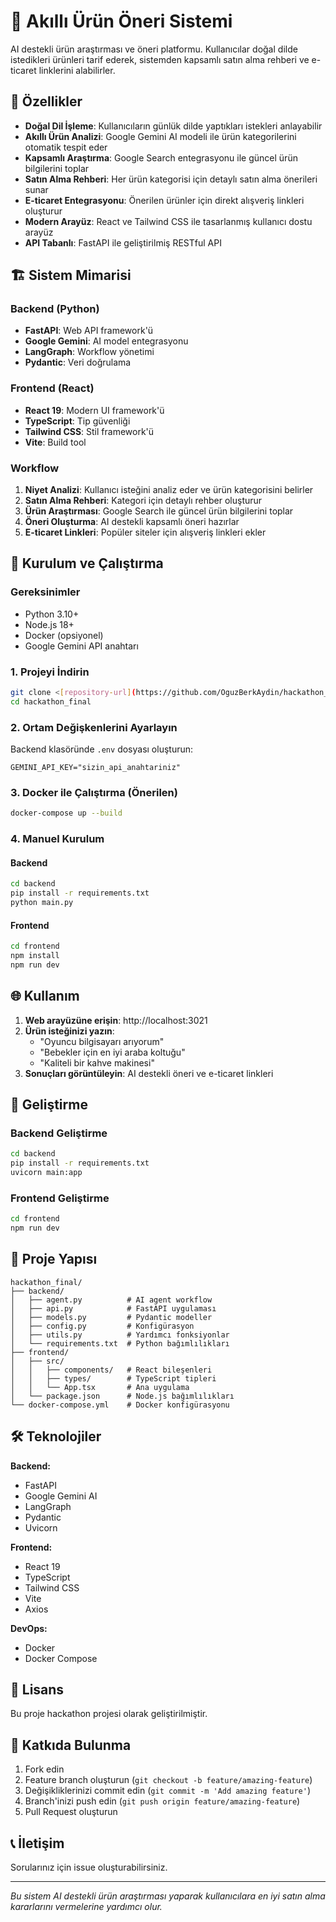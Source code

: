 # 🛒 Akıllı Ürün Öneri Sistemi

AI destekli ürün araştırması ve öneri platformu. Kullanıcılar doğal dilde istedikleri ürünleri tarif ederek, sistemden kapsamlı satın alma rehberi ve e-ticaret linklerini alabilirler.

## 🌟 Özellikler

- **Doğal Dil İşleme**: Kullanıcıların günlük dilde yaptıkları istekleri anlayabilir
- **Akıllı Ürün Analizi**: Google Gemini AI modeli ile ürün kategorilerini otomatik tespit eder
- **Kapsamlı Araştırma**: Google Search entegrasyonu ile güncel ürün bilgilerini toplar
- **Satın Alma Rehberi**: Her ürün kategorisi için detaylı satın alma önerileri sunar
- **E-ticaret Entegrasyonu**: Önerilen ürünler için direkt alışveriş linkleri oluşturur
- **Modern Arayüz**: React ve Tailwind CSS ile tasarlanmış kullanıcı dostu arayüz
- **API Tabanlı**: FastAPI ile geliştirilmiş RESTful API

## 🏗️ Sistem Mimarisi

### Backend (Python)
- **FastAPI**: Web API framework'ü
- **Google Gemini**: AI model entegrasyonu
- **LangGraph**: Workflow yönetimi
- **Pydantic**: Veri doğrulama

### Frontend (React)
- **React 19**: Modern UI framework'ü
- **TypeScript**: Tip güvenliği
- **Tailwind CSS**: Stil framework'ü
- **Vite**: Build tool

### Workflow
1. **Niyet Analizi**: Kullanıcı isteğini analiz eder ve ürün kategorisini belirler
2. **Satın Alma Rehberi**: Kategori için detaylı rehber oluşturur
3. **Ürün Araştırması**: Google Search ile güncel ürün bilgilerini toplar
4. **Öneri Oluşturma**: AI destekli kapsamlı öneri hazırlar
5. **E-ticaret Linkleri**: Popüler siteler için alışveriş linkleri ekler

## 🚀 Kurulum ve Çalıştırma

### Gereksinimler
- Python 3.10+
- Node.js 18+
- Docker (opsiyonel)
- Google Gemini API anahtarı

### 1. Projeyi İndirin
```bash
git clone <[repository-url](https://github.com/OguzBerkAydin/hackathon_final.git)>
cd hackathon_final
```

### 2. Ortam Değişkenlerini Ayarlayın
Backend klasöründe `.env` dosyası oluşturun:
```env
GEMINI_API_KEY="sizin_api_anahtariniz"
```

### 3. Docker ile Çalıştırma (Önerilen)
```bash
docker-compose up --build
```

### 4. Manuel Kurulum

#### Backend
```bash
cd backend
pip install -r requirements.txt
python main.py
```

#### Frontend
```bash
cd frontend
npm install
npm run dev
```

## 🌐 Kullanım

1. **Web arayüzüne erişin**: http://localhost:3021
2. **Ürün isteğinizi yazın**: 
   - "Oyuncu bilgisayarı arıyorum"
   - "Bebekler için en iyi araba koltuğu"
   - "Kaliteli bir kahve makinesi"
3. **Sonuçları görüntüleyin**: AI destekli öneri ve e-ticaret linkleri

## 🔧 Geliştirme

### Backend Geliştirme
```bash
cd backend
pip install -r requirements.txt
uvicorn main:app
```

### Frontend Geliştirme
```bash
cd frontend
npm run dev
```

## 📁 Proje Yapısı

```
hackathon_final/
├── backend/
│   ├── agent.py          # AI agent workflow
│   ├── api.py            # FastAPI uygulaması
│   ├── models.py         # Pydantic modeller
│   ├── config.py         # Konfigürasyon
│   ├── utils.py          # Yardımcı fonksiyonlar
│   └── requirements.txt  # Python bağımlılıkları
├── frontend/
│   ├── src/
│   │   ├── components/   # React bileşenleri
│   │   ├── types/        # TypeScript tipleri
│   │   └── App.tsx       # Ana uygulama
│   └── package.json      # Node.js bağımlılıkları
└── docker-compose.yml    # Docker konfigürasyonu
```

## 🛠️ Teknolojiler

**Backend:**
- FastAPI
- Google Gemini AI
- LangGraph
- Pydantic
- Uvicorn

**Frontend:**
- React 19
- TypeScript
- Tailwind CSS
- Vite
- Axios

**DevOps:**
- Docker
- Docker Compose

## 📄 Lisans

Bu proje hackathon projesi olarak geliştirilmiştir.

## 🤝 Katkıda Bulunma

1. Fork edin
2. Feature branch oluşturun (`git checkout -b feature/amazing-feature`)
3. Değişikliklerinizi commit edin (`git commit -m 'Add amazing feature'`)
4. Branch'inizi push edin (`git push origin feature/amazing-feature`)
5. Pull Request oluşturun

## 📞 İletişim

Sorularınız için issue oluşturabilirsiniz.

---

*Bu sistem AI destekli ürün araştırması yaparak kullanıcılara en iyi satın alma kararlarını vermelerine yardımcı olur.*
